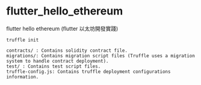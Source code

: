 # flutter_hello_ethereum
flutter hello ethereum (flutter 以太坊開發實踐)


``` 
truffle init

contracts/ : Contains solidity contract file.
migrations/: Contains migration script files (Truffle uses a migration system to handle contract deployment).
test/ : Contains test script files.
truffle-config.js: Contains truffle deployment configurations information.
```